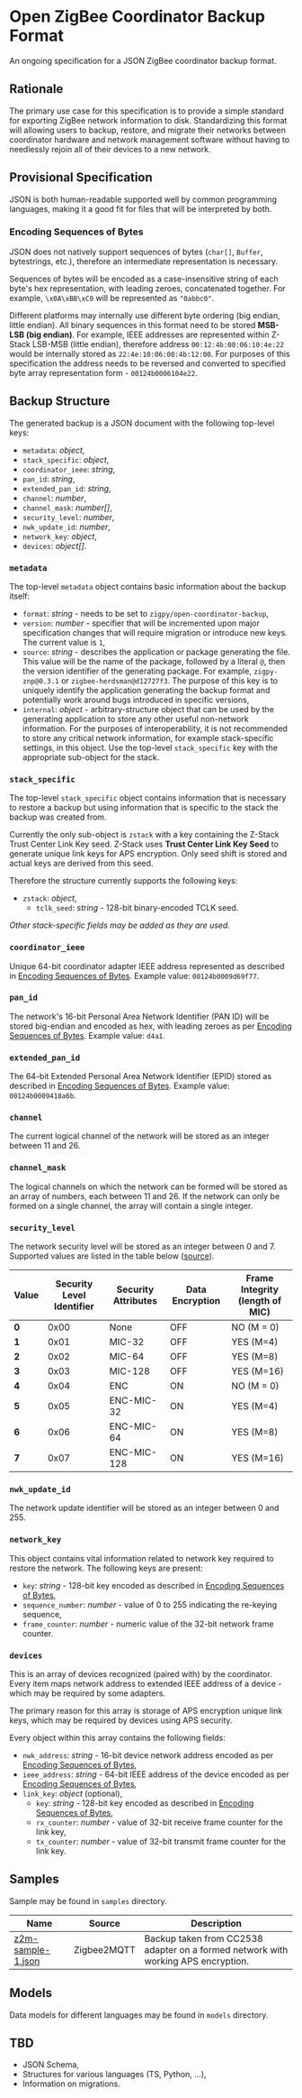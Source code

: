 # Open ZigBee Coordinator Backup Format
An ongoing specification for a JSON ZigBee coordinator backup format.

## Rationale
The primary use case for this specification is to provide a simple standard for exporting
ZigBee network information to disk. Standardizing this format will allowing users to
backup, restore, and migrate their networks between coordinator hardware and network
management software without having to needlessly rejoin all of their devices to a new network.

## Provisional Specification
JSON is both human-readable supported well by common programming languages, making it a
good fit for files that will be interpreted by both.


### Encoding Sequences of Bytes
JSON does not natively support sequences of bytes (`char[]`, `Buffer`, bytestrings, etc.), therefore an intermediate representation is necessary.

Sequences of bytes will be encoded as a case-insensitive string of each
byte's hex representation, with leading zeroes, concatenated together. For example,
`\x0A\xBB\xC0` will be represented as `"0abbc0"`.

Different platforms may internally use different byte ordering (big endian, little endian). All binary sequences in this format need to be stored **MSB-LSB (big endian)**. For example, IEEE addresses are represented within Z-Stack LSB-MSB (little endian), therefore address `00:12:4b:00:06:10:4e:22` would be internally stored as `22:4e:10:06:00:4b:12:00`. For purposes of this specification the address needs to be reversed and converted to specified byte array representation form - `00124b0006104e22`.

## Backup Structure
The generated backup is a JSON document with the following top-level keys:
* `metadata`: *object*,
* `stack_specific`: *object*,
* `coordinator_ieee`: *string*,
* `pan_id`: *string*,
* `extended_pan_id`: *string*,
* `channel`: *number*,
* `channel_mask`: *number[]*,
* `security_level`: *number*,
* `nwk_update_id`: *number*,
* `network_key`: *object*,
* `devices`: *object[]*.

### `metadata`
The top-level `metadata` object contains basic information about the backup itself:
* `format`: *string* - needs to be set to `zigpy/open-coordinator-backup`,
* `version`: *number* - specifier that will be incremented upon major specification
 changes that will require migration or introduce new keys. The current value is `1`,
* `source`: *string* - describes the application or package generating the file. This value will be the name of the package, followed by a literal `@`, then the version identifier of the generating package. For example, `zigpy-znp@0.3.1` or `zigbee-herdsman@d12727f3`. The purpose of this key is to uniquely identify the application generating the backup format and potentially work around bugs introduced in specific versions,
* `internal`: *object* - arbitrary-structure object that can be used by the generating application to store any other useful non-network information. For the purposes of interoperability, it is not recommended to store any critical network information, for example stack-specific settings, in this object. Use the top-level `stack_specific` key with the appropriate sub-object for the stack.

### `stack_specific`
The top-level `stack_specific` object contains information that is necessary to restore a backup but using information that is specific to the stack the backup was created from.

Currently the only sub-object is `zstack` with a key containing the Z-Stack Trust Center Link Key seed. Z-Stack uses **Trust Center Link Key Seed** to generate unique link keys for APS encryption. Only seed shift is stored and actual keys are derived from this seed.

Therefore the structure currently supports the following keys:
* `zstack`: *object*,
   * `tclk_seed`: *string* - 128-bit binary-encoded TCLK seed.

*Other stack-specific fields may be added as they are used.*

### `coordinator_ieee`
Unique 64-bit coordinator adapter IEEE address represented as described in [Encoding Sequences of Bytes](#Encoding-Sequences-of-Bytes). Example value: `00124b0009d69f77`.

### `pan_id`
The network's 16-bit Personal Area Network Identifier (PAN ID) will be stored big-endian and encoded as hex, with leading zeroes as per [Encoding Sequences of Bytes](#Encoding-Sequences-of-Bytes). Example value: `d4a1`.

### `extended_pan_id`
The 64-bit Extended Personal Area Network Identifier (EPID) stored as described in [Encoding Sequences of Bytes](#Encoding-Sequences-of-Bytes). Example value: `00124b0009418a6b`.

### `channel`
The current logical channel of the network will be stored as an integer between 11 and 26.

### `channel_mask`
The logical channels on which the network can be formed will be stored as an array of numbers, each between 11 and 26. If the network can only be formed on a single channel, the array will contain a single integer.

### `security_level`
The network security level will be stored as an integer between 0 and 7. Supported values are listed in the table below ([source](https://research.kudelskisecurity.com/2017/11/08/zigbee-security-basics-part-2/)).

| Value | Security Level Identifier |	Security Attributes |	Data Encryption |	Frame Integrity (length of MIC) |
| - | - | - | - | - |
| **0** | 0x00 | None | OFF | NO (M = 0) |
| **1** | 0x01 | MIC-32 | OFF | YES (M=4) |
| **2** | 0x02 | MIC-64 | OFF | YES (M=8) |
| **3** | 0x03 | MIC-128 | OFF | YES (M=16) |
| **4** | 0x04 | ENC | ON | NO (M = 0) |
| **5** | 0x05 | ENC-MIC-32 | ON | YES (M=4) |
| **6** | 0x06 | ENC-MIC-64 | ON | YES (M=8) |
| **7** | 0x07 | ENC-MIC-128 | ON | YES (M=16) |

### `nwk_update_id`
The network update identifier will be stored as an integer between 0 and 255.

### `network_key`
This object contains vital information related to network key required to restore the network. The following keys are present:
* `key`: *string* - 128-bit key encoded as described in [Encoding Sequences of Bytes](#Encoding-Sequences-of-Bytes),
* `sequence_number`: *number* - value of 0 to 255 indicating the re-keying sequence,
* `frame_counter`: *number* - numeric value of the 32-bit network frame counter.

### `devices`
This is an array of devices recognized (paired with) by the coordinator. Every item maps network address to extended IEEE address of a device - which may be required by some adapters.

The primary reason for this array is storage of APS encryption unique link keys, which may be required by devices using APS security.

Every object within this array contains the following fields:
* `nwk_address`: *string* - 16-bit device network address encoded as per [Encoding Sequences of Bytes](#Encoding-Sequences-of-Bytes),
* `ieee_address`: *string* - 64-bit IEEE address of the device encoded as per [Encoding Sequences of Bytes](#Encoding-Sequences-of-Bytes),
* `link_key`: *object* (optional),
   * `key`: *string* - 128-bit key encoded as described in [Encoding Sequences of Bytes](#Encoding-Sequences-of-Bytes),
   * `rx_counter`: *number* - value of 32-bit receive frame counter for the link key,
   * `tx_counter`: *number* - value of 32-bit transmit frame counter for the link key.

## Samples
Sample may be found in `samples` directory.

| Name | Source | Description |
| - | - | - |
| [z2m-sample-1.json](samples/z2m-sample-1.json) | Zigbee2MQTT | Backup taken from CC2538 adapter on a formed network with working APS encryption. |

## Models
Data models for different languages may be found in `models` directory.

## TBD
* JSON Schema,
* Structures for various languages (TS, Python, ...),
* Information on migrations.
